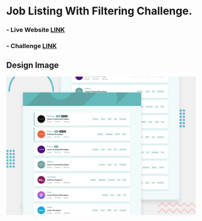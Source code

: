 # Job Listing With Filtering Challenge.

### - Live Website [LINK](https://abdraoufx.github.io/frontEndMentor_Challenges/intermediate/job-listing-with-filtering/build/)

### - Challenge [LINK](https://www.frontendmentor.io/solutions/full-responsive-job-listings-with-filtering-reactts-and-tailwind-O_iDxX9rsE)

## Design Image

![Preview_Design_Image](../public/images/desktop-preview.jpg "Design Image")
